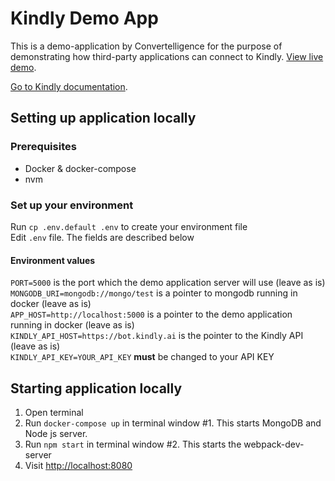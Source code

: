 # Kindly Demo App

This is a demo-application by Convertelligence for the purpose of demonstrating how third-party applications can connect to Kindly. [View live demo](http://kindly-demo-production.firebaseapp.com).

[Go to Kindly documentation](https://kindly.gitbooks.io/kindly/).

## Setting up application locally

### Prerequisites

* Docker & docker-compose
* nvm

### Set up your environment

Run `cp .env.default .env` to create your environment file  
Edit `.env` file. The fields are described below

#### Environment values

`PORT=5000` is the port which the demo application server will use (leave as is)  
`MONGODB_URI=mongodb://mongo/test` is a pointer to mongodb running in docker (leave as is)  
`APP_HOST=http://localhost:5000` is a pointer to the demo application running in docker (leave as is)  
`KINDLY_API_HOST=https://bot.kindly.ai` is the pointer to the Kindly API (leave as is)  
`KINDLY_API_KEY=YOUR_API_KEY` **must** be changed to your API KEY  

## Starting application locally

1. Open terminal  
2. Run `docker-compose up` in terminal window #1. This starts MongoDB and Node js server.  
3. Run `npm start` in terminal window #2. This starts the webpack-dev-server  
4. Visit [http://localhost:8080](http://localhost:8080)  
